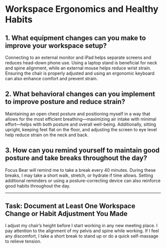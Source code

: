 # Workspace Ergonomics and Healthy Habits

## **1. What equipment changes can you make to improve your workspace setup?**  
Connecting to an external monitor and iPad helps separate screens and reduces head-down phone use. Using a laptop stand is beneficial for neck and spine alignment, while an external mouse helps reduce wrist strain. Ensuring the chair is properly adjusted and using an ergonomic keyboard can also enhance comfort and prevent strain.  

## **2. What behavioral changes can you implement to improve posture and reduce strain?**  
Maintaining an open chest posture and positioning myself in a way that allows for the most efficient breathing—maximizing air intake with minimal effort—helps with both posture and overall well-being. Additionally, sitting upright, keeping feet flat on the floor, and adjusting the screen to eye level help reduce strain on the neck and back.  

## **3. How can you remind yourself to maintain good posture and take breaks throughout the day?**  
Focus Bear will remind me to take a break every 40 minutes. During these breaks, I may take a short walk, stretch, or hydrate if time allows. Setting additional reminders or using a posture-correcting device can also reinforce good habits throughout the day.

---

## Task: Document at Least One Workspace Change or Habit Adjustment You Made  
I adjust my chair’s height before I start working in any new meeting place. I pay attention to the alignment of my pelvis and spine while working. If I feel any discomfort, I take a short break to stand up or do a quick self-massage to relieve tension.  

